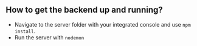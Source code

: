 ## How to get the backend up and running?

- Navigate to the server folder with your integrated console and use `npm install`. 
- Run the server with `nodemon`